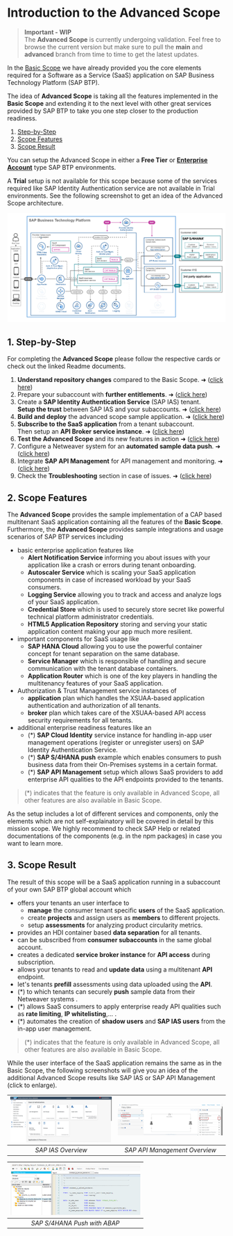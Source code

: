 # Introduction to the Advanced Scope

> **Important - WIP** <br>
> The **Advanced Scope** is currently undergoing validation. Feel free to browse the current version but make sure to pull the **main** and **advanced** branch from time to time to get the latest updates.

In the [Basic Scope](../../2-basic/0-introduction-basic-scope/README.MD) we have already provided you the core elements required for a Software as a Service (SaaS) application on SAP Business Technology Platform (SAP BTP). 

The idea of **Advanced Scope** is taking all the features implemented in the **Basic Scope** and extending it to the next level with other great services provided by SAP BTP to take you one step closer to the production readiness.

1. [Step-by-Step](#1-Step-by-Step)
2. [Scope Features](#2-Scope-Features)
3. [Scope Result](#3-Scope-Result)

You can setup the Advanced Scope in either a **Free Tier** or [**Enterprise Account**](https://help.sap.com/docs/BTP/65de2977205c403bbc107264b8eccf4b/171511cc425c4e079d0684936486eee6.html) type SAP BTP environments. 

A **Trial** setup is not available for this scope because some of the services required like SAP Identity Authentication service are not available in Trial environments. See the following screenshot to get an idea of the Advanced Scope architecture.

![Advanced Architecture](./images/App_Architecture_Advanced.png)

## 1. Step-by-Step

For completing the **Advanced Scope** please follow the respective cards or check out the linked Readme documents. 

1. **Understand repository changes** compared to the Basic Scope. ➜ ([click here](../1-understand-repo-structure/README.MD))
2. Prepare your subaccount with **further entitlements**. ➜ ([click here](../2-prepare-provider-subaccount/README.MD))
3. Create a **SAP Identity Authentication Service** (SAP IAS) tenant. <br>
**Setup the trust** between SAP IAS and your subaccounts. ➜ 
([click here](../3-central-user-management-ias/README.MD))
4. **Build and deploy** the advanced scope sample application. ➜ ([click here](../4-build-deploy-saas-application/README.MD))
5. **Subscribe to the SaaS application** from a tenant subaccount. <br>
Then setup an **API Broker service instance**. ➜ ([click here](../5-subscribe-consumer-subaccount/README.MD))
6. **Test the Advanced Scope** and its new features in action ➜ ([click here](../6-test-the-application/README.MD))
7. Configure a Netweaver system for an **automated sample data push**. ➜ ([click here](../7-push-data-s4hana-system/README.MD))
8. Integrate **SAP API Management** for API management and monitoring. ➜ ([click here](../8-integrate-sap-api-management/README.MD))
9. Check the **Troubleshooting** section in case of issues. ➜ ([click here](../9-troubleshooting/README.MD))



## 2. Scope Features

The **Advanced Scope** provides the sample implementation of a CAP based multitenant SaaS application containing all the features of the **Basic Scope**. Furthermore, the **Advanced Scope** provides sample integrations and usage scenarios of SAP BTP services including 

- basic enterprise application features like
    - **Alert Notification Service** informing you about issues with your application like a crash or errors during tenant onboarding.
    - **Autoscaler Service** which is scaling your SaaS application components in case of increased workload by your SaaS consumers.
    - **Logging Service** allowing you to track and access and analyze logs of your SaaS application.
    - **Credential Store** which is used to securely store secret like powerful technical platform administrator credentials.
    - **HTML5 Application Repository** storing and serving your static application content making your app much more resilient.
- important components for SaaS usage like
    - **SAP HANA Cloud** allowing you to use the powerful container concept for tenant separation on the same database.
    - **Service Manager** which is responsible of handling and secure communication with the tenant database containers.
    - **Application Router** which is one of the key players in handling the multitenancy features of your SaaS application.
- Authorization & Trust Management service instances of
    - **application** plan which handles the XSUAA-based application authentication and authorization of all tenants.
    - **broker** plan which takes care of the XSUAA-based API access security requirements for all tenants.
- additional enterprise readiness features like an
    - (*) **SAP Cloud Identity** service instance for handling in-app user management operations (register or unregister users) on SAP Identity Authentication Service.
    - (*) **SAP S/4HANA push** example which enables consumers to push business data from their On-Premises systems in a certain format.
    - (*) **SAP API Management** setup which allows SaaS providers to add enterprise API qualities to the API endpoints provided to the tenants.

> (*) indicates that the feature is only available in Advanced Scope, all other features are also available in Basic Scope.

As the setup includes a lot of different services and components, only the elements which are not self-explainatory will be covered in detail by this mission scope. We highly recommend to check SAP Help or related documentations of the components (e.g. in the npm packages) in case you want to learn more. 

## 3. Scope Result

The result of this scope will be a SaaS application running in a subaccount of your own SAP BTP global account which 

- offers your tenants an user interface to
    - **manage** the consumer tenant specific **users** of the SaaS application.
    - create **projects** and assign users as **members** to different projects.
    - setup **assessments** for analyzing product circularity metrics.
- provides an HDI container based **data separation** for all tenants.
- can be subscribed from **consumer subaccounts** in the same global account.
- creates a dedicated **service broker instance** for **API access** during subscription.
- allows your tenants to read and **update data** using a multitenant **API** endpoint.
- let's tenants **prefill** assessments using data uploaded using the **API**.
- (*) to which tenants can securely **push** sample data from their Netweaver systems  .
- (*) allows SaaS consumers to apply enterprise ready API qualities such as **rate limiting**, **IP whitelisting**,... .
- (*) automates the creation of **shadow users** and **SAP IAS users** from the in-app user management.

> (*) indicates that the feature is only available in Advanced Scope, all other features are also available in Basic Scope.

While the user interface of the SaaS application remains the same as in the Basic Scope, the following screenshots will give you an idea of the additional Advanced Scope results like SAP IAS or SAP API Management (click to enlarge).

| [<img src="./images/IAS-Overview.png" width="300" alt="SAP IAS Overview"/>](./images/IAS-Overview.png) |  [<img src="./images/API_Decode.png" width="300" alt="SAP IAS Overview"/>](./images/API_Decode.png)
|:----------------: | :----------------: | 
| *SAP IAS Overview* | *SAP API Management Overview* | 

| [<img src="./images/S4_Push.png" width="300" alt="SAP S/4HANA Push with ABAP"/>](./images/S4_Push.png) 
|:----------------: | 
| *SAP S/4HANA Push with ABAP* | 